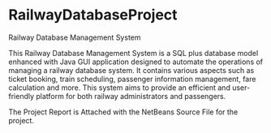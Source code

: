 # RailwayDatabaseProject
Railway Database Management System

This Railway Database Management System is a SQL plus database model enhanced with Java GUI
application designed to automate the operations of managing a railway database system. It contains
various aspects such as ticket booking, train scheduling, passenger information management, fare
calculation and more. This system aims to provide an efficient and user-friendly platform for both
railway administrators and passengers.

The Project Report is Attached with the NetBeans Source File for the project.
